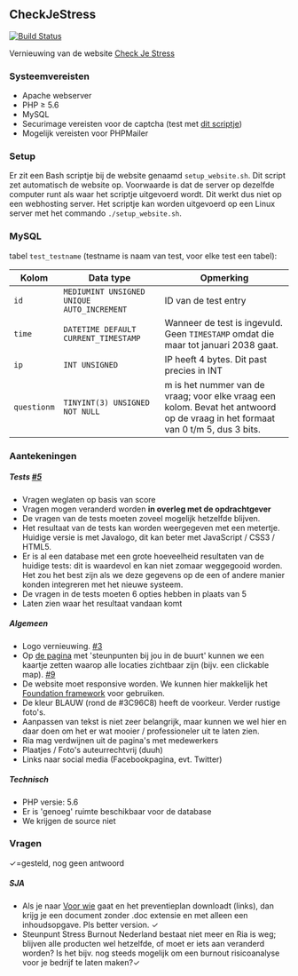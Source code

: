 ## CheckJeStress
[![Build Status](https://travis-ci.org/MateyByrd/CheckJeStress.svg?branch=master)](https://travis-ci.org/MateyByrd/CheckJeStress)

Vernieuwing van de website [Check Je Stress](http://checkjestress.nl/)

### Systeemvereisten
* Apache webserver
* PHP ≥ 5.6
* MySQL
* Securimage vereisten voor de captcha (test met [dit scriptje](https://www.phpcaptcha.org/downloads/securimage_test.php))
* Mogelijk vereisten voor PHPMailer

### Setup
Er zit een Bash scriptje bij de website genaamd `setup_website.sh`. Dit script zet automatisch de website op. Voorwaarde is dat de server op dezelfde computer runt als waar het scriptje uitgevoerd wordt. Dit werkt dus niet op een webhosting server.
Het scriptje kan worden uitgevoerd op een Linux server met het commando `./setup_website.sh`.

### MySQL
tabel `test_testname` (testname is naam van test, voor elke test een tabel):

| Kolom | Data type | Opmerking |
|-------|-----------|-----------|
| `id` | `MEDIUMINT UNSIGNED UNIQUE AUTO_INCREMENT` | ID van de test entry |
| `time` | `DATETIME DEFAULT CURRENT_TIMESTAMP` | Wanneer de test is ingevuld. Geen `TIMESTAMP` omdat die maar tot januari 2038 gaat. |
| `ip` | `INT UNSIGNED` | IP heeft 4 bytes. Dit past precies in INT |
| `questionm` | `TINYINT(3) UNSIGNED NOT NULL` | m is het nummer van de vraag; voor elke vraag een kolom. Bevat het antwoord op de vraag in het formaat van 0 t/m 5, dus 3 bits. |

### Aantekeningen
##### Tests [#5](https://github.com/MateyByrd/CheckJeStress/issues/5)
* Vragen weglaten op basis van score
* Vragen mogen veranderd worden **in overleg met de opdrachtgever**
* De vragen van de tests moeten zoveel mogelijk hetzelfde blijven.
* Het resultaat van de tests kan worden weergegeven met een metertje. Huidige versie is met Javalogo, dit kan beter met JavaScript / CSS3 / HTML5.
* Er is al een database met een grote hoeveelheid resultaten van de huidige tests: dit is waardevol en kan niet zomaar weggegooid worden. Het zou het best zijn als we deze gegevens op de een of andere manier konden integreren met het nieuwe systeem.
* De vragen in de tests moeten 6 opties hebben in plaats van 5
* Laten zien waar het resultaat vandaan komt

##### Algemeen
* Logo vernieuwing. [#3](https://github.com/MateyByrd/CheckJeStress/issues/3)
* Op [de pagina](http://checkjestress.nl/page1.php) met 'steunpunten bij jou in de buurt' kunnen we een kaartje zetten waarop alle locaties zichtbaar zijn (bijv. een clickable map). [#9](https://github.com/MateyByrd/CheckJeStress/issues/9)
* De website moet responsive worden. We kunnen hier makkelijk het [Foundation framework](http://foundation.zurb.com/) voor gebruiken.
* De kleur BLAUW (rond de #3C96C8) heeft de voorkeur. Verder rustige foto's.
* Aanpassen van tekst is niet zeer belangrijk, maar kunnen we wel hier en daar doen om het er wat mooier / professioneler uit te laten zien.
* Ria mag verdwijnen uit de pagina's met medewerkers
* Plaatjes / Foto's auteurrechtvrij (duuh)
* Links naar social media (Facebookpagina, evt. Twitter)

##### Technisch
* PHP versie: 5.6
* Er is 'genoeg' ruimte beschikbaar voor de database
* We krijgen de source niet

### Vragen
✓=gesteld, nog geen antwoord
##### SJA
* Als je naar [Voor wie](http://checkjestress.nl/page5.php) gaat en het preventieplan downloadt (links), dan krijg je een document zonder .doc extensie en met alleen een inhoudsopgave. Pls better version. ✓
* Steunpunt Stress Burnout Nederland bestaat niet meer en Ria is weg; blijven alle producten wel hetzelfde, of moet er iets aan veranderd worden? Is het bijv. nog steeds mogelijk om een burnout risicoanalyse voor je bedrijf te laten maken?✓
